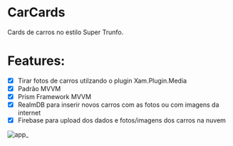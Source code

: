 # CarCards

Cards de carros no estilo Super Trunfo.

# Features:

- [X] Tirar fotos de carros utilzando o plugin Xam.Plugin.Media
- [X] Padrão MVVM
- [X] Prism Framework MVVM
- [X] RealmDB para inserir novos carros com as fotos ou com imagens da internet
- [X] Firebase para upload dos dados e fotos/imagens dos carros na nuvem

![app_](https://user-images.githubusercontent.com/10350009/81409217-1cb22880-9115-11ea-8bba-662d9bc30358.png)
